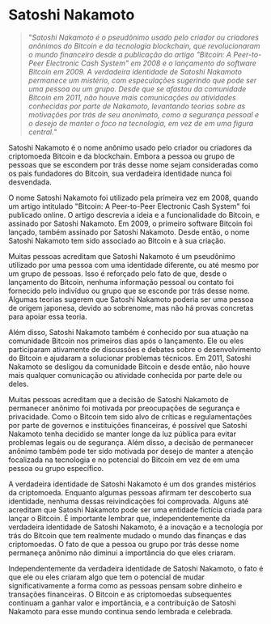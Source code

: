# Satoshi Nakamoto

>"*Satoshi Nakamoto é o pseudônimo usado pelo criador ou criadores anônimos do Bitcoin e da tecnologia blockchain, que revolucionaram o mundo financeiro desde a publicação do artigo "Bitcoin: A Peer-to-Peer Electronic Cash System" em 2008 e o lançamento do software Bitcoin em 2009. A verdadeira identidade de Satoshi Nakamoto permanece um mistério, com especulações sugerindo que pode ser uma pessoa ou um grupo. Desde que se afastou da comunidade Bitcoin em 2011, não houve mais comunicações ou atividades conhecidas por parte de Nakamoto, levantando teorias sobre as motivações por trás de seu anonimato, como a segurança pessoal e o desejo de manter o foco na tecnologia, em vez de em uma figura central.*"

Satoshi Nakamoto é o nome anônimo usado pelo criador ou criadores da criptomoeda Bitcoin e da blockchain. Embora a pessoa ou grupo de pessoas que se escondem por trás desse nome sejam consideradas como os pais fundadores do Bitcoin, sua verdadeira identidade nunca foi desvendada.

O nome Satoshi Nakamoto foi utilizado pela primeira vez em 2008, quando um artigo intitulado "Bitcoin: A Peer-to-Peer Electronic Cash System" foi publicado online. O artigo descrevia a ideia e a funcionalidade do Bitcoin, e assinado por Satoshi Nakamoto. Em 2009, o primeiro software Bitcoin foi lançado, também assinado por Satoshi Nakamoto. Desde então, o nome Satoshi Nakamoto tem sido associado ao Bitcoin e à sua criação.

Muitas pessoas acreditam que Satoshi Nakamoto é um pseudônimo utilizado por uma pessoa com uma identidade diferente, ou até mesmo por um grupo de pessoas. Isso é reforçado pelo fato de que, desde o lançamento do Bitcoin, nenhuma informação pessoal ou contato foi fornecido pelo indivíduo ou grupo que se esconde por trás desse nome. Algumas teorias sugerem que Satoshi Nakamoto poderia ser uma pessoa de origem japonesa, devido ao sobrenome, mas não há provas concretas para apoiar essa teoria.

Além disso, Satoshi Nakamoto também é conhecido por sua atuação na comunidade Bitcoin nos primeiros dias após o lançamento. Ele ou eles participaram ativamente de discussões e debates sobre o desenvolvimento do Bitcoin e ajudaram a solucionar problemas técnicos. Em 2011, Satoshi Nakamoto se desligou da comunidade Bitcoin e desde então, não houve mais qualquer comunicação ou atividade conhecida por parte dele ou deles.

Muitas pessoas acreditam que a decisão de Satoshi Nakamoto de permanecer anônimo foi motivada por preocupações de segurança e privacidade. Como o Bitcoin tem sido alvo de críticas e regulamentações por parte de governos e instituições financeiras, é possível que Satoshi Nakamoto tenha decidido se manter longe da luz pública para evitar problemas legais ou de segurança. Além disso, a decisão de permanecer anônimo também pode ter sido motivada por desejo de manter a atenção focalizada na tecnologia e no potencial do Bitcoin em vez de em uma pessoa ou grupo específico.

A verdadeira identidade de Satoshi Nakamoto é um dos grandes mistérios da criptomoeda. Enquanto algumas pessoas afirmam ter descoberto sua identidade, nenhuma dessas reivindicações foi comprovada. Alguns até acreditam que Satoshi Nakamoto pode ser uma entidade fictícia criada para lançar o Bitcoin. É importante lembrar que, independentemente da verdadeira identidade de Satoshi Nakamoto, é a inovação e a tecnologia por trás do Bitcoin que tem realmente mudado o mundo das finanças e das criptomoedas. O fato de que a pessoa ou grupo por trás desse nome permaneça anônimo não diminui a importância do que eles criaram.

Independentemente da verdadeira identidade de Satoshi Nakamoto, o fato é que ele ou eles criaram algo que tem o potencial de mudar significativamente a forma como as pessoas pensam sobre dinheiro e transações financeiras. O Bitcoin e as criptomoedas subsequentes continuam a ganhar valor e importância, e a contribuição de Satoshi Nakamoto para esse mundo continua sendo lembrada e celebrada.